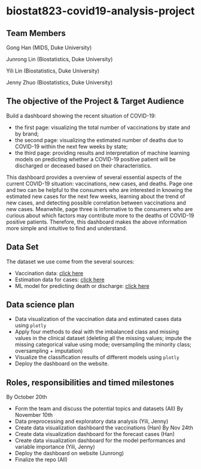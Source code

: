 # biostat823-covid19-analysis-project

## Team Members
Gong Han (MIDS, Duke University)

Junrong Lin (Biostatistics, Duke University)

Yili Lin (Biostatistics, Duke University)

Jenny Zhuo (Biostatistics, Duke University)

## The objective of the Project & Target Audience
Build a dashboard showing the recent situation of COVID-19:
   - the first page: visualizing the total number of vaccinations by state and by brand; 
   - the second page: visualizing the estimated number of deaths due to COVID-19 within the next few weeks by state; 
   - the third page: providing results and interpretation of machine learning models on predicting whether a COVID-19 positive patient will be discharged or deceased based on their characteristics.

This dashboard provides a overview of several essential aspects of the current COVID-19 situation: vaccinations, new cases, and deaths. Page one and two can be helpful to the consumers who are interested in knowing the estimated new cases for the next few weeks, learning about the trend of new cases, and detecting possible correlation between vaccinations and new cases. Meanwhile, page three is informative to the consumers who are curious about which factors may contribute more to the deaths of COVID-19 positive patients. Therefore, this dashboard makes the above information more simple and intuitive to find and understand.

## Data Set
The dataset we use come from the several sources:
   - Vaccination data: [click here](https://data.cdc.gov/Vaccinations/COVID-19-Vaccinations-in-the-United-States-Jurisdi/unsk-b7fc)
   - Estimation data for cases: [click here](https://www.cdc.gov/coronavirus/2019-ncov/science/forecasting/forecasting-us.html)
   - ML model for predicting death or discharge: [click here](https://wiki.cancerimagingarchive.net/pages/viewpage.action?pageId=89096912#89096912bcab02c187174a288dbcbf95d26179e8)

## Data science plan
   - Data visualization of the vaccination data and estimated cases data using `plotly`
   - Apply four methods to deal with the imbalanced class and missing values in the clinical dataset (deleting all the missing values; impute the missing categorical value using mode; oversampling the minority class; oversampling + imputation)
   - Visualize the classification results of different models using `plotly`
   - Deploy the dashboard on the website.
 
 ## Roles, responsibilities and timed milestones
 By October 20th
   - Form the team and discuss the potential topics and datasets (All)
 By November 10th
   - Data preprocessing and exploratory data analysis (Yili, Jenny)
   - Create data visualization dashboard the vaccinations (Han)
 By Nov 24th
   - Create data visualization dashboard for the forecast cases (Han)
   - Create data visualization dashboard for the model performances and variable importance (Yili, Jenny)
   - Deploy the dashboard on website (Junrong)
   - Finalize the repo (All)

